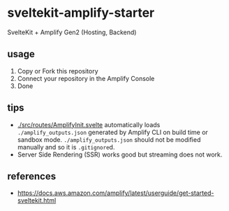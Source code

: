 # sveltekit-amplify-starter

SvelteKit + Amplify Gen2 (Hosting, Backend)

## usage

1. Copy or Fork this repository
2. Connect your repository in the Amplify Console
3. Done

## tips

- [./src/routes/AmplifyInit.svelte](./src/routes/AmplifyInit.svelte) automatically loads `./amplify_outputs.json` generated by Amplify CLI on build time or sandbox mode. `./amplify_outputs.json` should not be modified manually and so it is `.gitignore`d.
- Server Side Rendering (SSR) works good but streaming does not work.

## references

- <https://docs.aws.amazon.com/amplify/latest/userguide/get-started-sveltekit.html>
